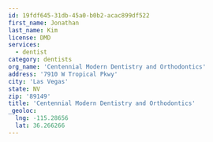 ```yaml
---
id: 19fdf645-31db-45a0-b0b2-acac899df522
first_name: Jonathan
last_name: Kim
license: DMD
services:
  - dentist
category: dentists
org_name: 'Centennial Modern Dentistry and Orthodontics'
address: '7910 W Tropical Pkwy'
city: 'Las Vegas'
state: NV
zip: '89149'
title: 'Centennial Modern Dentistry and Orthodontics'
_geoloc:
  lng: -115.28656
  lat: 36.266266
---
```

